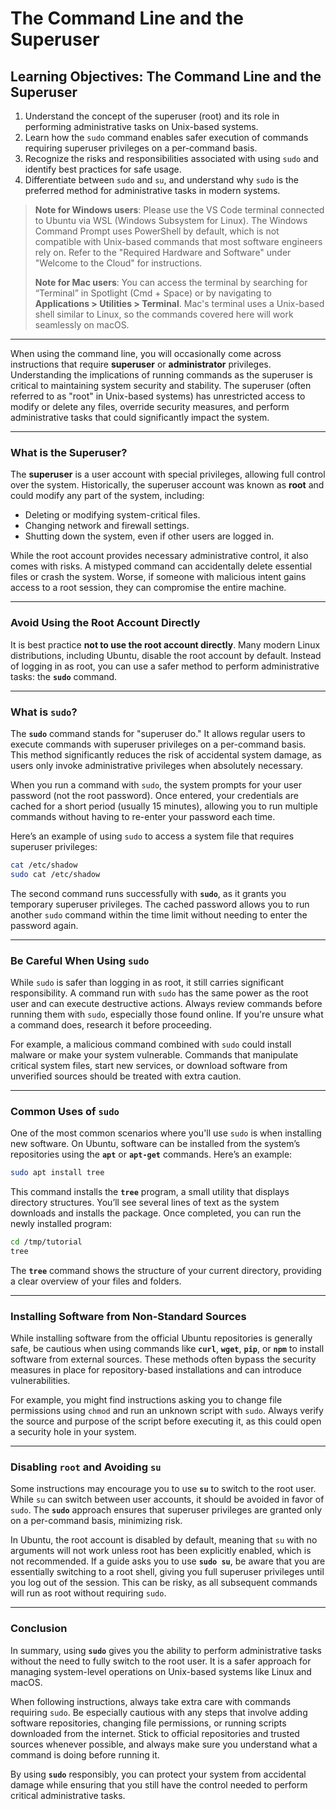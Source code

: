 # **The Command Line and the Superuser**

## **Learning Objectives: The Command Line and the Superuser**
1. Understand the concept of the superuser (root) and its role in performing administrative tasks on Unix-based systems.  
2. Learn how the `sudo` command enables safer execution of commands requiring superuser privileges on a per-command basis.  
3. Recognize the risks and responsibilities associated with using `sudo` and identify best practices for safe usage.  
4. Differentiate between `sudo` and `su`, and understand why `sudo` is the preferred method for administrative tasks in modern systems.  

> **Note for Windows users**: Please use the VS Code terminal connected to Ubuntu via WSL (Windows Subsystem for Linux). The Windows Command Prompt uses PowerShell by default, which is not compatible with Unix-based commands that most software engineers rely on. Refer to the "Required Hardware and Software" under "Welcome to the Cloud" for instructions.
>
> **Note for Mac users**: You can access the terminal by searching for “Terminal” in Spotlight (Cmd + Space) or by navigating to **Applications > Utilities > Terminal**. Mac's terminal uses a Unix-based shell similar to Linux, so the commands covered here will work seamlessly on macOS.

---

When using the command line, you will occasionally come across instructions that require **superuser** or **administrator** privileges. Understanding the implications of running commands as the superuser is critical to maintaining system security and stability. The superuser (often referred to as "root" in Unix-based systems) has unrestricted access to modify or delete any files, override security measures, and perform administrative tasks that could significantly impact the system.

---

### **What is the Superuser?**

The **superuser** is a user account with special privileges, allowing full control over the system. Historically, the superuser account was known as **root** and could modify any part of the system, including:

- Deleting or modifying system-critical files.
- Changing network and firewall settings.
- Shutting down the system, even if other users are logged in.

While the root account provides necessary administrative control, it also comes with risks. A mistyped command can accidentally delete essential files or crash the system. Worse, if someone with malicious intent gains access to a root session, they can compromise the entire machine.

---

### **Avoid Using the Root Account Directly**

It is best practice **not to use the root account directly**. Many modern Linux distributions, including Ubuntu, disable the root account by default. Instead of logging in as root, you can use a safer method to perform administrative tasks: the **`sudo`** command.

---

### **What is `sudo`?**

The **`sudo`** command stands for "superuser do." It allows regular users to execute commands with superuser privileges on a per-command basis. This method significantly reduces the risk of accidental system damage, as users only invoke administrative privileges when absolutely necessary.

When you run a command with `sudo`, the system prompts for your user password (not the root password). Once entered, your credentials are cached for a short period (usually 15 minutes), allowing you to run multiple commands without having to re-enter your password each time.

Here’s an example of using `sudo` to access a system file that requires superuser privileges:

```bash
cat /etc/shadow
sudo cat /etc/shadow
```

The second command runs successfully with **`sudo`**, as it grants you temporary superuser privileges. The cached password allows you to run another `sudo` command within the time limit without needing to enter the password again.

---

### **Be Careful When Using `sudo`**

While `sudo` is safer than logging in as root, it still carries significant responsibility. A command run with `sudo` has the same power as the root user and can execute destructive actions. Always review commands before running them with `sudo`, especially those found online. If you're unsure what a command does, research it before proceeding.

For example, a malicious command combined with `sudo` could install malware or make your system vulnerable. Commands that manipulate critical system files, start new services, or download software from unverified sources should be treated with extra caution.

---

### **Common Uses of `sudo`**

One of the most common scenarios where you'll use `sudo` is when installing new software. On Ubuntu, software can be installed from the system’s repositories using the **`apt`** or **`apt-get`** commands. Here’s an example:

```bash
sudo apt install tree
```

This command installs the **`tree`** program, a small utility that displays directory structures. You’ll see several lines of text as the system downloads and installs the package. Once completed, you can run the newly installed program:

```bash
cd /tmp/tutorial
tree
```

The **`tree`** command shows the structure of your current directory, providing a clear overview of your files and folders.

---

### **Installing Software from Non-Standard Sources**

While installing software from the official Ubuntu repositories is generally safe, be cautious when using commands like **`curl`**, **`wget`**, **`pip`**, or **`npm`** to install software from external sources. These methods often bypass the security measures in place for repository-based installations and can introduce vulnerabilities.

For example, you might find instructions asking you to change file permissions using `chmod` and run an unknown script with `sudo`. Always verify the source and purpose of the script before executing it, as this could open a security hole in your system.

---

### **Disabling `root` and Avoiding `su`**

Some instructions may encourage you to use **`su`** to switch to the root user. While `su` can switch between user accounts, it should be avoided in favor of `sudo`. The **`sudo`** approach ensures that superuser privileges are granted only on a per-command basis, minimizing risk.

In Ubuntu, the root account is disabled by default, meaning that `su` with no arguments will not work unless root has been explicitly enabled, which is not recommended. If a guide asks you to use **`sudo su`**, be aware that you are essentially switching to a root shell, giving you full superuser privileges until you log out of the session. This can be risky, as all subsequent commands will run as root without requiring `sudo`.

---

### **Conclusion**

In summary, using **`sudo`** gives you the ability to perform administrative tasks without the need to fully switch to the root user. It is a safer approach for managing system-level operations on Unix-based systems like Linux and macOS.

When following instructions, always take extra care with commands requiring `sudo`. Be especially cautious with any steps that involve adding software repositories, changing file permissions, or running scripts downloaded from the internet. Stick to official repositories and trusted sources whenever possible, and always make sure you understand what a command is doing before running it.

By using **`sudo`** responsibly, you can protect your system from accidental damage while ensuring that you still have the control needed to perform critical administrative tasks.
